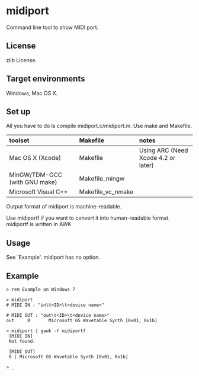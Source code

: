 midiport
========

Command line tool to show MIDI port.

License
-------

zlib License.

Target environments
-------------------

Windows, Mac OS X.

Set up
------

All you have to do is compile midiport.c/midiport.m. Use make and Makefile.

| toolset                       | Makefile          | notes                               |
|:------------------------------|:------------------|:------------------------------------|
| Mac OS X (Xcode)              | Makefile          | Using ARC (Need Xcode 4.2 or later) |
| MinGW/TDM-GCC (with GNU make) | Makefile_mingw    |                                     |
| Microsoft Visual C++          | Makefile_vc_nmake |                                     |

Output format of midiport is machine-readable.

Use midiportf if you want to convert it into human-readable format.
midiportf is written in AWK.

Usage
-----

See \`Example'. midiport has no option.

Example
-------

    > rem Example on Windows 7
    
    > midiport
    # MIDI IN : "in\t<ID>\t<device name>"
    
    # MIDI OUT : "out\t<ID>\t<device name>"
    out     0       Microsoft GS Wavetable Synth [0x01, 0x1b]
    
    > midiport | gawk -f midiportf
     [MIDI IN]
     Not found.
    
     [MIDI OUT]
     0 | Microsoft GS Wavetable Synth [0x01, 0x1b]
    
    > _
